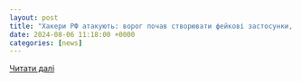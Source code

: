 ```yaml
---
layout: post
title: "Хакери РФ атакують: ворог почав створювати фейкові застосунки, що імітують офіційний додаток «Резерв+»"
date: 2024-08-06 11:18:00 +0000
categories: [news]
---
```


[Читати далі](https://gorsovet.com.ua/post/hakeri-rf-atakuyut-vorog-pochav-stvoryuvati-fejkovi-zastosunki-sho-imituyut-oficijnij-dodatok-rezerv)
